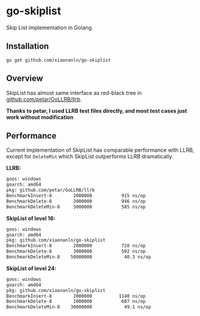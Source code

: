 # go-skiplist
Skip List implementation in Golang.

## Installation
`go get github.com/xiaonanln/go-skiplist`

## Overview
SkipList has almost same interface as red-black tree in [github.com/petar/GoLLRB/llrb](https://github.com/petar/GoLLRB).

**Thanks to petar, I used LLRB test files directly, and most test cases just work without modification**

## Performance
Current implementation of SkipList has comparable performance with LLRB, except for `DeleteMin` 
which SkipList outperforms LLRB dramatically.

**LLRB:**
```bash
goos: windows
goarch: amd64
pkg: github.com/petar/GoLLRB/llrb
BenchmarkInsert-8      	 2000000	       915 ns/op
BenchmarkDelete-8      	 2000000	       946 ns/op
BenchmarkDeleteMin-8   	 3000000	       585 ns/op
```

**SkipList of level 16:**  
```bash
goos: windows
goarch: amd64
pkg: github.com/xiaonanln/go-skiplist
BenchmarkInsert-8      	 2000000	       728 ns/op
BenchmarkDelete-8      	 3000000	       502 ns/op
BenchmarkDeleteMin-8   	50000000	        40.3 ns/op
```

**SkipList of level 24:**  
```bash
goos: windows
goarch: amd64
pkg: github.com/xiaonanln/go-skiplist
BenchmarkInsert-8      	 2000000	      1140 ns/op
BenchmarkDelete-8      	 2000000	       607 ns/op
BenchmarkDeleteMin-8   	30000000	        49.1 ns/op
```
